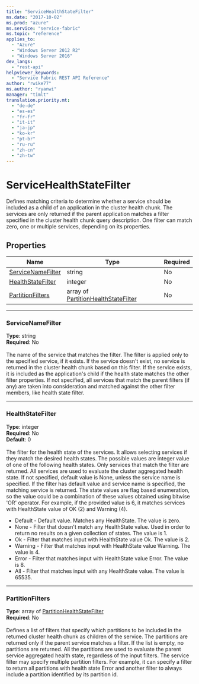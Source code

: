 ```yaml
---
title: "ServiceHealthStateFilter"
ms.date: "2017-10-02"
ms.prod: "azure"
ms.service: "service-fabric"
ms.topic: "reference"
applies_to: 
  - "Azure"
  - "Windows Server 2012 R2"
  - "Windows Server 2016"
dev_langs: 
  - "rest-api"
helpviewer_keywords: 
  - "Service Fabric REST API Reference"
author: "rwike77"
ms.author: "ryanwi"
manager: "timlt"
translation.priority.mt: 
  - "de-de"
  - "es-es"
  - "fr-fr"
  - "it-it"
  - "ja-jp"
  - "ko-kr"
  - "pt-br"
  - "ru-ru"
  - "zh-cn"
  - "zh-tw"
---
```

# ServiceHealthStateFilter

Defines matching criteria to determine whether a service should be included as a child of an application in the cluster health chunk.
The services are only returned if the parent application matches a filter specified in the cluster health chunk query description.
One filter can match zero, one or multiple services, depending on its properties.


## Properties
| Name | Type | Required |
| --- | --- | --- |
| [ServiceNameFilter](#servicenamefilter) | string | No |
| [HealthStateFilter](#healthstatefilter) | integer | No |
| [PartitionFilters](#partitionfilters) | array of [PartitionHealthStateFilter](sfclient-v60-model-partitionhealthstatefilter.md) | No |

____
### ServiceNameFilter
__Type__: string <br/>
__Required__: No<br/>
<br/>
The name of the service that matches the filter. The filter is applied only to the specified service, if it exists.
If the service doesn't exist, no service is returned in the cluster health chunk based on this filter.
If the service exists, it is included as the application's child if the health state matches the other filter properties.
If not specified, all services that match the parent filters (if any) are taken into consideration and matched against the other filter members, like health state filter.


____
### HealthStateFilter
__Type__: integer <br/>
__Required__: No<br/>
__Default__: 0 <br/>
<br/>
The filter for the health state of the services. It allows selecting services if they match the desired health states.
The possible values are integer value of one of the following health states. Only services that match the filter are returned. All services are used to evaluate the cluster aggregated health state.
If not specified, default value is None, unless the service name is specified. If the filter has default value and service name is specified, the matching service is returned.
The state values are flag based enumeration, so the value could be a combination of these values obtained using bitwise 'OR' operator.
For example, if the provided value is 6, it matches services with HealthState value of OK (2) and Warning (4).

- Default - Default value. Matches any HealthState. The value is zero.
- None - Filter that doesn't match any HealthState value. Used in order to return no results on a given collection of states. The value is 1.
- Ok - Filter that matches input with HealthState value Ok. The value is 2.
- Warning - Filter that matches input with HealthState value Warning. The value is 4.
- Error - Filter that matches input with HealthState value Error. The value is 8.
- All - Filter that matches input with any HealthState value. The value is 65535.


____
### PartitionFilters
__Type__: array of [PartitionHealthStateFilter](sfclient-v60-model-partitionhealthstatefilter.md) <br/>
__Required__: No<br/>
<br/>
Defines a list of filters that specify which partitions to be included in the returned cluster health chunk as children of the service. The partitions are returned only if the parent service matches a filter.
If the list is empty, no partitions are returned. All the partitions are used to evaluate the parent service aggregated health state, regardless of the input filters.
The service filter may specify multiple partition filters.
For example, it can specify a filter to return all partitions with health state Error and another filter to always include a partition identified by its partition id.

